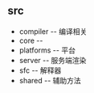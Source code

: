 ## src
  * compiler -- 编译相关
  * core -- 
  * platforms -- 平台
  * server -- 服务端渲染
  * sfc -- 解释器
  * shared -- 辅助方法